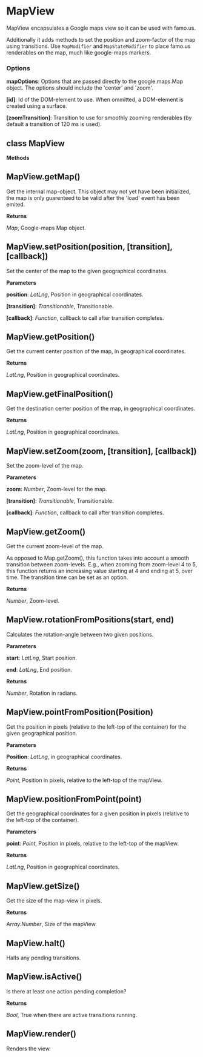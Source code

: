 MapView
=======
MapView encapsulates a Google maps view so it can be used with famo.us.

Additionally it adds methods to set the position and zoom-factor of the map using transitions.
Use `MapModifier` and `MapStateModifier` to place famo.us renderables on the map, much like google-maps markers.

### Options

**mapOptions**: Options that are passed directly to the google.maps.Map object. The options should include the 'center' and 'zoom'.

**[id]**: Id of the DOM-element to use. When ommitted, a DOM-element is created using a surface.

**[zoomTransition]**: Transition to use for smoothly zooming renderables (by default a transition of 120 ms is used).


class MapView
-------------
**Methods**

MapView.getMap()
----------------
Get the internal map-object. This object may not yet have been initialized, the map is only
guarenteed to be valid after the 'load' event has been emited.



**Returns**

*Map*,  Google-maps Map object.

MapView.setPosition(position, \[transition\], \[callback\])
-----------------------------------------------------------
Set the center of the map to the given geographical coordinates.



**Parameters**

**position**:  *LatLng*,  Position in geographical coordinates.

**[transition]**:  *Transitionable*,  Transitionable.

**[callback]**:  *Function*,  callback to call after transition completes.

MapView.getPosition()
---------------------
Get the current center position of the map, in geographical coordinates.



**Returns**

*LatLng*,  Position in geographical coordinates.

MapView.getFinalPosition()
--------------------------
Get the destination center position of the map, in geographical coordinates.



**Returns**

*LatLng*,  Position in geographical coordinates.

MapView.setZoom(zoom, \[transition\], \[callback\])
---------------------------------------------------
Set the zoom-level of the map.



**Parameters**

**zoom**:  *Number*,  Zoom-level for the map.

**[transition]**:  *Transitionable*,  Transitionable.

**[callback]**:  *Function*,  callback to call after transition completes.

MapView.getZoom()
-----------------
Get the current zoom-level of the map.

As opposed to Map.getZoom(), this function
takes into account a smooth transition between zoom-levels. E.g., when zooming from
zoom-level 4 to 5, this function returns an increasing value starting at 4 and ending
at 5, over time. The transition time can be set as an option.



**Returns**

*Number*,  Zoom-level.

MapView.rotationFromPositions(start, end)
-----------------------------------------
Calculates the rotation-angle between two given positions.



**Parameters**

**start**:  *LatLng*,  Start position.

**end**:  *LatLng*,  End position.

**Returns**

*Number*,  Rotation in radians.

MapView.pointFromPosition(Position)
-----------------------------------
Get the position in pixels (relative to the left-top of the container) for the given geographical position.



**Parameters**

**Position**:  *LatLng*,  in geographical coordinates.

**Returns**

*Point*,  Position in pixels, relative to the left-top of the mapView.

MapView.positionFromPoint(point)
--------------------------------
Get the geographical coordinates for a given position in pixels (relative to the left-top of the container).



**Parameters**

**point**:  *Point*,  Position in pixels, relative to the left-top of the mapView.

**Returns**

*LatLng*,  Position in geographical coordinates.

MapView.getSize()
-----------------
Get the size of the map-view in pixels.



**Returns**

*Array.Number*,  Size of the mapView.

MapView.halt()
--------------
Halts any pending transitions.



MapView.isActive()
------------------
Is there at least one action pending completion?



**Returns**

*Bool*,  True when there are active transitions running.

MapView.render()
----------------
Renders the view.



